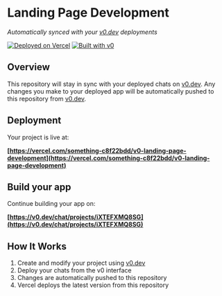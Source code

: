 # Landing Page Development

*Automatically synced with your [v0.dev](https://v0.dev) deployments*

[![Deployed on Vercel](https://img.shields.io/badge/Deployed%20on-Vercel-black?style=for-the-badge&logo=vercel)](https://vercel.com/something-c8f22bdd/v0-landing-page-development)
[![Built with v0](https://img.shields.io/badge/Built%20with-v0.dev-black?style=for-the-badge)](https://v0.dev/chat/projects/iXTEFXMQ8SG)

## Overview

This repository will stay in sync with your deployed chats on [v0.dev](https://v0.dev).
Any changes you make to your deployed app will be automatically pushed to this repository from [v0.dev](https://v0.dev).

## Deployment

Your project is live at:

**[https://vercel.com/something-c8f22bdd/v0-landing-page-development](https://vercel.com/something-c8f22bdd/v0-landing-page-development)**

## Build your app

Continue building your app on:

**[https://v0.dev/chat/projects/iXTEFXMQ8SG](https://v0.dev/chat/projects/iXTEFXMQ8SG)**

## How It Works

1. Create and modify your project using [v0.dev](https://v0.dev)
2. Deploy your chats from the v0 interface
3. Changes are automatically pushed to this repository
4. Vercel deploys the latest version from this repository
